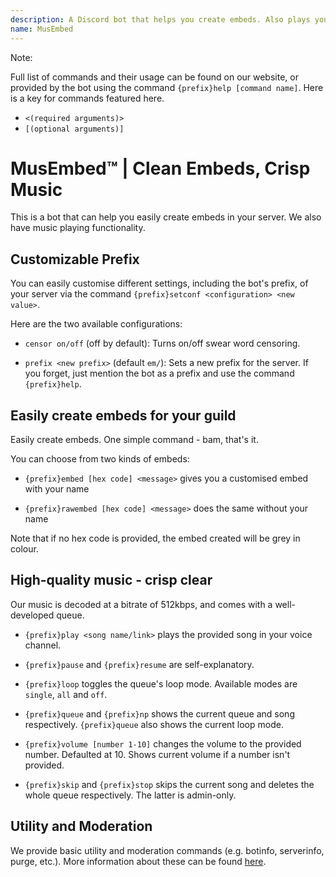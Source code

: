 ```yaml
---
description: A Discord bot that helps you create embeds. Also plays you music.
name: MusEmbed
---
```


Note:

Full list of commands and their usage can be found on our website, or provided by the bot using the command `{prefix}help [command name]`. Here is a key for commands featured here.

- `<(required arguments)>`
- `[(optional arguments)]`

MusEmbed™ | Clean Embeds, Crisp Music
=================================

This is a bot that can help you easily create embeds in your server. We also have music playing functionality.

Customizable Prefix
----------------------

You can easily customise different settings, including the bot's prefix, of your server via the command `{prefix}setconf <configuration> <new value>`.

Here are the two available configurations:

- `censor on/off` (off by default): Turns on/off swear word censoring.

- `prefix <new prefix>` (default `em/`): Sets a new prefix for the server. If you forget, just mention the bot as a prefix and use the command `{prefix}help`.

Easily create embeds for your guild
-------------------------

Easily create embeds. One simple command - bam, that's it.

You can choose from two kinds of embeds: 

- `{prefix}embed [hex code] <message>` gives you a customised embed with your name

- `{prefix}rawembed [hex code] <message>` does the same without your name

Note that if no hex code is provided, the embed created will be grey in colour.

High-quality music - crisp clear
-------------------------

Our music is decoded at a bitrate of 512kbps,  and comes with a well-developed queue.

- `{prefix}play <song name/link>` plays the provided song in your voice channel.

- `{prefix}pause` and `{prefix}resume` are self-explanatory.

- `{prefix}loop` toggles the queue's loop mode. Available modes are `single`, `all` and `off`.

- `{prefix}queue` and `{prefix}np` shows the current queue and song respectively. `{prefix}queue` also shows the current loop mode.

- `{prefix}volume [number 1-10]` changes the volume to the provided number. Defaulted at 10. Shows current volume if a number isn't provided.

- `{prefix}skip` and `{prefix}stop` skips the current song and deletes the whole queue respectively. The latter is admin-only.

Utility and Moderation
----------------------

We provide basic utility and moderation commands (e.g. botinfo, serverinfo, purge, etc.). More information about these can be found [here](https://www.musembed.tk/commands).
